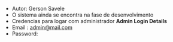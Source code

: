 * Autor: Gerson Savele
* O sistema ainda se encontra na fase de desenvolvimento
* Credencias para logar com administrador
**Admin Login Details**
* Email   : admin@mail.com 
* Password: 



